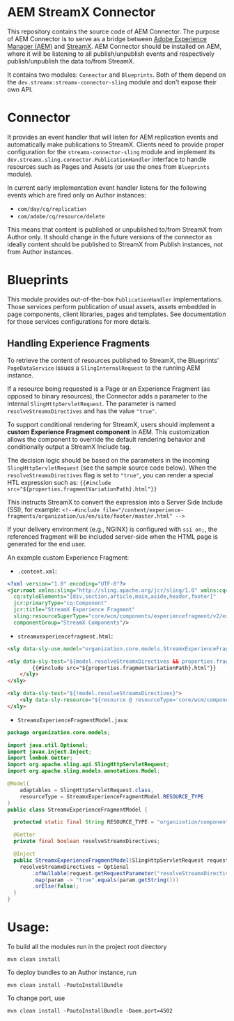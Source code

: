 # AEM StreamX Connector

This repository contains the source code of AEM Connector. The purpose of AEM Connector is to serve as a bridge between [Adobe Experience Manager (AEM)](https://business.adobe.com/products/experience-manager/adobe-experience-manager.html) and [StreamX](https://www.streamx.dev/). AEM Connector should be installed on AEM, where it will be listening to all publish/unpublish events and respectively publish/unpublish the data to/from StreamX.

It contains two modules: `Connector` and `Blueprints`. Both of them depend on the `dev.streamx:streamx-connector-sling` module and don't expose their own API.

# Connector

It provides an event handler that will listen for AEM replication events and automatically make
publications to StreamX.
Clients need to provide proper configuration for the `streamx-connector-sling` module and implement
its `dev.streamx.sling.connector.PublicationHandler` interface to handle resources such as Pages and
Assets (or use the ones from `Blueprints` module).

In current early implementation event handler listens for the following events which are fired only on Author instances:
 - `com/day/cq/replication`
 - `com/adobe/cq/resource/delete`

This means that content is published or unpublished to/from StreamX from Author only.
It should change in the future versions of the connector as ideally content should be published to
StreamX from Publish instances, not from Author instances.

# Blueprints

This module provides out-of-the-box `PublicationHandler` implementations. Those services perform publication of usual assets, assets embedded in page components, client libraries, pages and templates. See documentation for those services configurations for more details.

## Handling Experience Fragments
To retrieve the content of resources published to StreamX, the Blueprints' `PageDataService` issues a `SlingInternalRequest` to the running AEM instance.

If a resource being requested is a Page or an Experience Fragment (as opposed to binary resources), the Connector adds a parameter to the internal `SlingHttpServletRequest`.
The parameter is named `resolveStreamxDirectives` and has the value `"true"`.

To support conditional rendering for StreamX, users should implement a **custom Experience Fragment component** in AEM.
This customization allows the component to override the default rendering behavior and conditionally output a StreamX Include tag.

The decision logic should be based on the parameters in the incoming `SlingHttpServletRequest` (see the sample source code below).
When the `resolveStreamxDirectives` flag is set to `"true"`, you can render a special HTL expression such as:
`{{#include src="${properties.fragmentVariationPath}.html"}}`

This instructs StreamX to convert the expression into a Server Side Include (SSI), for example:
`<!--#include file="/content/experience-fragments/organization/us/en/site/footer/master.html" -->`

If your delivery environment (e.g., NGINX) is configured with `ssi on;`, the referenced fragment will be included server-side when the HTML page is generated for the end user.

An example custom Experience Fragment:

 - `.content.xml`:
```xml
<?xml version="1.0" encoding="UTF-8"?>
<jcr:root xmlns:sling="http://sling.apache.org/jcr/sling/1.0" xmlns:cq="http://www.day.com/jcr/cq/1.0" xmlns:jcr="http://www.jcp.org/jcr/1.0"
  cq:styleElements="[div,section,article,main,aside,header,footer]"
  jcr:primaryType="cq:Component"
  jcr:title="StreamX Experience Fragment"
  sling:resourceSuperType="core/wcm/components/experiencefragment/v2/experiencefragment"
  componentGroup="StreamX Components"/>
```

 - `streamxexperiencefragment.html`:
```html
<sly data-sly-use.model="organization.core.models.StreamxExperienceFragmentModel" />

<sly data-sly-test="${model.resolveStreamxDirectives && properties.fragmentVariationPath != null}">
        {{#include src="${properties.fragmentVariationPath}.html"}}
    </sly>
</sly>

<sly data-sly-test="${!model.resolveStreamxDirectives}">
    <sly data-sly-resource="${resource @ resourceType='core/wcm/components/experiencefragment/v2/experiencefragment'}" />
</sly>
```

 - `StreamxExperienceFragmentModel.java`:
```java
package organization.core.models;

import java.util.Optional;
import javax.inject.Inject;
import lombok.Getter;
import org.apache.sling.api.SlingHttpServletRequest;
import org.apache.sling.models.annotations.Model;

@Model(
    adaptables = SlingHttpServletRequest.class,
    resourceType = StreamxExperienceFragmentModel.RESOURCE_TYPE
)
public class StreamxExperienceFragmentModel {

  protected static final String RESOURCE_TYPE = "organization/components/streamxexperiencefragment";

  @Getter
  private final boolean resolveStreamxDirectives;

  @Inject
  public StreamxExperienceFragmentModel(SlingHttpServletRequest request) {
    resolveStreamxDirectives = Optional
        .ofNullable(request.getRequestParameter("resolveStreamxDirectives"))
        .map(param -> "true".equals(param.getString()))
        .orElse(false);
  }
}
```

# Usage:

To build all the modules run in the project root directory

```
mvn clean install
```

To deploy bundles to an Author instance, run

```
mvn clean install -PautoInstallBundle
```

To change port, use

```
mvn clean install -PautoInstallBundle -Daem.port=4502
```
